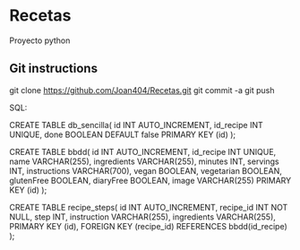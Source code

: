 # Recetas
Proyecto python


## Git instructions
git clone https://github.com/Joan404/Recetas.git
git commit -a
git push

SQL:

CREATE TABLE db_sencilla(
    id INT AUTO_INCREMENT,
    id_recipe INT UNIQUE,
    done BOOLEAN DEFAULT false
    PRIMARY KEY (id)
);

CREATE TABLE bbdd(
    id INT AUTO_INCREMENT,
    id_recipe INT UNIQUE,
    name VARCHAR(255),
    ingredients VARCHAR(255),
    minutes INT,
    servings INT,
    instructions VARCHAR(700),
    vegan BOOLEAN,
    vegetarian BOOLEAN,
    glutenFree BOOLEAN,
    diaryFree BOOLEAN,
    image VARCHAR(255)
    PRIMARY KEY (id)
);

CREATE TABLE recipe_steps(
	id INT AUTO_INCREMENT,
    recipe_id INT NOT NULL,
    step INT,
    instruction VARCHAR(255),
    ingredients VARCHAR(255),
    PRIMARY KEY (id),
    FOREIGN KEY (recipe_id) REFERENCES bbdd(id_recipe)
);
